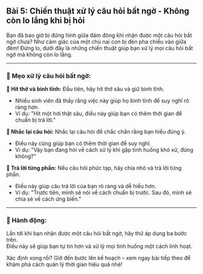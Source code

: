 ## Bài 5: Chiến thuật xử lý câu hỏi bất ngờ - Không còn lo lắng khi bị hỏi

Bạn đã bao giờ bị đứng hình giữa đám đông khi nhận được một câu hỏi bất ngờ chưa? Như cảm giác của một chú nai con bị đèn pha chiếu vào giữa đêm! Đừng lo, dưới đây là những chiến thuật giúp bạn xử lý mọi câu hỏi bất ngờ mà không còn lo lắng.

---

### 📌 Mẹo xử lý câu hỏi bất ngờ:

**🔹 Hít thở và bình tĩnh:**
Đầu tiên, hãy hít thở sâu và giữ bình tĩnh.  
- Nhiều sinh viên đã thấy rằng việc này giúp họ bình tĩnh để suy nghĩ rõ ràng hơn.  
- Ví dụ: "Hít một hơi thật sâu, điều này giúp bạn có thêm thời gian để chuẩn bị trả lời."

**🔹 Nhắc lại câu hỏi:**
Nhắc lại câu hỏi để chắc chắn rằng bạn hiểu đúng ý.  
- Điều này cũng giúp bạn có thêm thời gian để suy nghĩ.  
- Ví dụ: "Vậy bạn đang hỏi về cách xử lý khi gặp tình huống khó xử, đúng không?"

**🔹 Trả lời từng phần:**
Nếu câu hỏi phức tạp, hãy chia nhỏ và trả lời từng phần.  
- Điều này giúp câu trả lời của bạn rõ ràng và dễ hiểu hơn.  
- Ví dụ: "Trước tiên, mình sẽ nói về cách chuẩn bị trước. Sau đó, mình sẽ chia sẻ về cách ứng biến."

---

### 🚀 Hành động:

Lần tới khi bạn nhận được một câu hỏi bất ngờ, hãy thử áp dụng ba bước trên.  
Điều này sẽ giúp bạn tự tin hơn và xử lý mọi tình huống một cách linh hoạt.

Xác định xong rồi? Giờ đến bước lên kế hoạch – xem ngay bài tiếp theo để khám phá cách quản lý thời gian hiệu quả nhé!